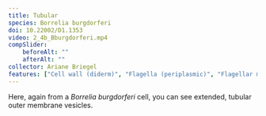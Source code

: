 ```yaml
---
title: Tubular
species: Borrelia burgdorferi 
doi: 10.22002/D1.1353
video: 2_4b_Bburgdorferi.mp4
compSlider:
    beforeAlt: ""
    afterAlt: ""
collector: Ariane Briegel
features: ["Cell wall (diderm)", "Flagella (periplasmic)", "Flagellar motors", "Membrane (inner)", "Membrane (outer)", "Vesicles (extracellular)"]
---
```


Here, again from a *Borrelia burgdorferi* cell, you can see extended, tubular outer membrane vesicles.

